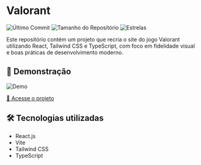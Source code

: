# Valorant

![Último Commit](https://img.shields.io/github/last-commit/Ismaellucas-BR/valorant-react)
![Tamanho do Repositório](https://img.shields.io/github/repo-size/Ismaellucas-BR/valorant-react)
![Estrelas](https://img.shields.io/github/stars/Ismaellucas-BR/valorant-react)

Este repositório contém um projeto que recria o site do jogo Valorant utilizando React, Tailwind CSS e TypeScript, com foco em fidelidade visual e boas práticas de desenvolvimento moderno.

## 🚀 Demonstração

![Demo](https://developerismaellucas.com/assets/undraw_add-tasks_mvlb.png)

[🔗 Acesse o projeto](https://cocacola.developerismaellucas.com/)

## 🛠️ Tecnologias utilizadas

- React.js
- Vite
- Tailwind CSS
- TypeScript
